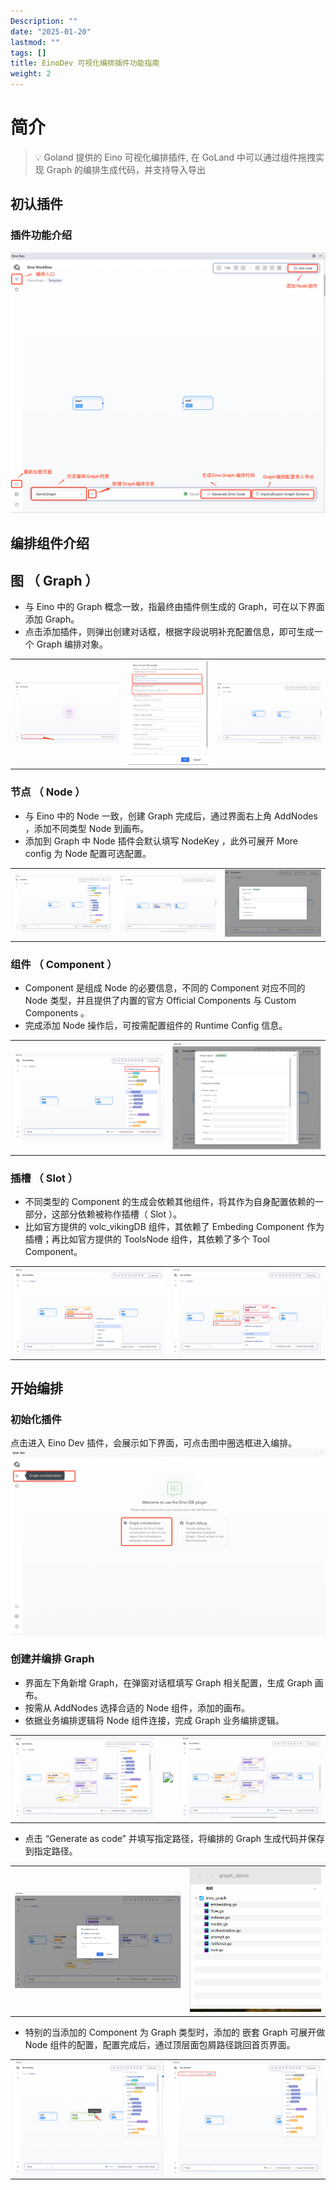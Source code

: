 ```yaml
---
Description: ""
date: "2025-01-20"
lastmod: ""
tags: []
title: EinoDev 可视化编排插件功能指南
weight: 2
---
```


# 简介

> 💡
> Goland 提供的 Eino 可视化编排插件, 在 GoLand 中可以通过组件拖拽实现 Graph 的编排生成代码，并支持导入导出

## 初认插件

### 插件功能介绍

![](/img/eino/eino_orchestration_describtion_page.png)

## 编排组件介绍

## 图 （ Graph ）

- 与 Eino 中的 Graph 概念一致，指最终由插件侧生成的 Graph，可在以下界面添加 Graph。
- 点击添加插件，则弹出创建对话框，根据字段说明补充配置信息，即可生成一个 Graph 编排对象。

<table><tbody><tr>
<td>
<img src="/img/eino/eino_orchestration_add_graph_2_page.png" />
</td>
<td>
<img src="/img/eino/eino_orchestration_add_graph_config_deatil_page.png" />
</td>
<td>
<img src="/img/eino/eino_orchestration_add_graph_page.png" />
</td>
</tr></tbody></table>

### 节点 （ Node ）

- 与  Eino  中的  Node  一致，创建 Graph 完成后，通过界面右上角 AddNodes ，添加不同类型 Node 到画布。
- 添加到 Graph 中 Node 插件会默认填写 NodeKey ，此外可展开 More config 为 Node 配置可选配置。

<table><tbody><tr>
<td>
<img src="/img/eino/eino_orchestration_show_nodes_page.png" />
</td>
<td>
<img src="/img/eino/eino_orchestration_add_nodes_page.png" />
</td>
<td>
<img src="/img/eino/eino_dev_chat_model_config2.png" />
</td>
</tr></tbody></table>

### 组件 （ Component ）

- Component 是组成 Node 的必要信息，不同的 Component 对应不同的 Node 类型，并且提供了内置的官方  Official Components  与  Custom Components  。
- 完成添加  Node  操作后，可按需配置组件的 Runtime Config 信息。

<table><tbody><tr>
<td>
<img src="/img/eino/eino_orchestration_add_nodes_3_page.png" />
</td>
<td>
<img src="/img/eino/eino_dev_chat_model_config.png" />
</td>
</tr></tbody></table>

### 插槽 （ Slot ）

- 不同类型的 Component 的生成会依赖其他组件，将其作为自身配置依赖的一部分，这部分依赖被称作插槽（ Slot ）。
- 比如官方提供的 volc_vikingDB  组件，其依赖了 Embeding Component 作为插槽；再比如官方提供的 ToolsNode 组件，其依赖了多个 Tool  Component。

<table><tbody><tr>
<td>
<img src="/img/eino/eino_orchestration_add_slot_page.png" />
</td>
<td>
<img src="/img/eino/eino_orchestration_node_add_slots__page.png" />
</td>
</tr></tbody></table>

## 开始编排

### 初始化插件

点击进入 Eino Dev 插件，会展示如下界面，可点击图中圈选框进入编排。
![](/img/eino/eino_orchestration_enter_page.png)

### 创建并编排 Graph

- 界面左下角新增 Graph，在弹窗对话框填写 Graph 相关配置，生成 Graph 画布。
- 按需从 AddNodes  选择合适的 Node 组件，添加的画布。
- 依据业务编排逻辑将 Node 组件连接，完成 Graph 业务编排逻辑。

<table><tbody><tr>
<td>
<img src="/img/eino/eino_orchestration_add_nodes_2_page.png" />
</td>
<td>
<img src="/img/eino/eino_orchestration_node_config_2_page.png" />
</td>
<td>
<img src="/img/eino/eino_orchestration_add_edges_page.png" />
</td>
</tr></tbody></table>

- 点击 “Generate as code” 并填写指定路径，将编排的 Graph 生成代码并保存到指定路径。

<table><tbody><tr>
<td>
<img src="/img/eino/eino_orchestration_gencode_config_page.png" />
</td>
<td>
<img src="/img/eino/eino_orchestration_gencode_page.png" />
</td>
</tr></tbody></table>

- 特别的当添加的 Component 为 Graph 类型时，添加的 嵌套 Graph 可展开做 Node 组件的配置，配置完成后，通过顶层面包屑路径跳回首页界面。

<table><tbody><tr>
<td>
<img src="/img/eino/eino_orchestration_subgraph_show_page.png" />
</td>
<td>
<img src="/img/eino/eino_orchestration_sub_graph_pos_page.png" />
</td>
</tr></tbody></table>

##
